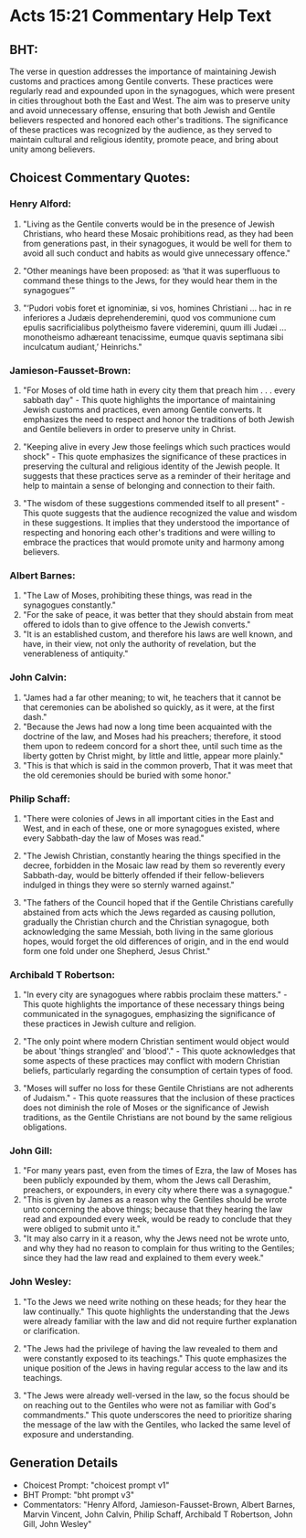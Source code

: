 # Acts 15:21 Commentary Help Text

## BHT:
The verse in question addresses the importance of maintaining Jewish customs and practices among Gentile converts. These practices were regularly read and expounded upon in the synagogues, which were present in cities throughout both the East and West. The aim was to preserve unity and avoid unnecessary offense, ensuring that both Jewish and Gentile believers respected and honored each other's traditions. The significance of these practices was recognized by the audience, as they served to maintain cultural and religious identity, promote peace, and bring about unity among believers.

## Choicest Commentary Quotes:
### Henry Alford:
1. "Living as the Gentile converts would be in the presence of Jewish Christians, who heard these Mosaic prohibitions read, as they had been from generations past, in their synagogues, it would be well for them to avoid all such conduct and habits as would give unnecessary offence."

2. "Other meanings have been proposed: as ‘that it was superfluous to command these things to the Jews, for they would hear them in the synagogues’"

3. "‘Pudori vobis foret et ignominiæ, si vos, homines Christiani … hac in re inferiores a Judæis deprehenderemini, quod vos communione cum epulis sacrificialibus polytheismo favere videremini, quum illi Judæi … monotheismo adhæreant tenacissime, eumque quavis septimana sibi inculcatum audiant,’ Heinrichs."

### Jamieson-Fausset-Brown:
1. "For Moses of old time hath in every city them that preach him . . . every sabbath day" - This quote highlights the importance of maintaining Jewish customs and practices, even among Gentile converts. It emphasizes the need to respect and honor the traditions of both Jewish and Gentile believers in order to preserve unity in Christ.

2. "Keeping alive in every Jew those feelings which such practices would shock" - This quote emphasizes the significance of these practices in preserving the cultural and religious identity of the Jewish people. It suggests that these practices serve as a reminder of their heritage and help to maintain a sense of belonging and connection to their faith.

3. "The wisdom of these suggestions commended itself to all present" - This quote suggests that the audience recognized the value and wisdom in these suggestions. It implies that they understood the importance of respecting and honoring each other's traditions and were willing to embrace the practices that would promote unity and harmony among believers.

### Albert Barnes:
1. "The Law of Moses, prohibiting these things, was read in the synagogues constantly."
2. "For the sake of peace, it was better that they should abstain from meat offered to idols than to give offence to the Jewish converts."
3. "It is an established custom, and therefore his laws are well known, and have, in their view, not only the authority of revelation, but the venerableness of antiquity."

### John Calvin:
1. "James had a far other meaning; to wit, he teachers that it cannot be that ceremonies can be abolished so quickly, as it were, at the first dash."
2. "Because the Jews had now a long time been acquainted with the doctrine of the law, and Moses had his preachers; therefore, it stood them upon to redeem concord for a short thee, until such time as the liberty gotten by Christ might, by little and little, appear more plainly."
3. "This is that which is said in the common proverb, That it was meet that the old ceremonies should be buried with some honor."

### Philip Schaff:
1. "There were colonies of Jews in all important cities in the East and West, and in each of these, one or more synagogues existed, where every Sabbath-day the law of Moses was read." 

2. "The Jewish Christian, constantly hearing the things specified in the decree, forbidden in the Mosaic law read by them so reverently every Sabbath-day, would be bitterly offended if their fellow-believers indulged in things they were so sternly warned against." 

3. "The fathers of the Council hoped that if the Gentile Christians carefully abstained from acts which the Jews regarded as causing pollution, gradually the Christian church and the Christian synagogue, both acknowledging the same Messiah, both living in the same glorious hopes, would forget the old differences of origin, and in the end would form one fold under one Shepherd, Jesus Christ."

### Archibald T Robertson:
1. "In every city are synagogues where rabbis proclaim these matters." - This quote highlights the importance of these necessary things being communicated in the synagogues, emphasizing the significance of these practices in Jewish culture and religion.

2. "The only point where modern Christian sentiment would object would be about 'things strangled' and 'blood'." - This quote acknowledges that some aspects of these practices may conflict with modern Christian beliefs, particularly regarding the consumption of certain types of food.

3. "Moses will suffer no loss for these Gentile Christians are not adherents of Judaism." - This quote reassures that the inclusion of these practices does not diminish the role of Moses or the significance of Jewish traditions, as the Gentile Christians are not bound by the same religious obligations.

### John Gill:
1. "For many years past, even from the times of Ezra, the law of Moses has been publicly expounded by them, whom the Jews call Derashim, preachers, or expounders, in every city where there was a synagogue."
2. "This is given by James as a reason why the Gentiles should be wrote unto concerning the above things; because that they hearing the law read and expounded every week, would be ready to conclude that they were obliged to submit unto it."
3. "It may also carry in it a reason, why the Jews need not be wrote unto, and why they had no reason to complain for thus writing to the Gentiles; since they had the law read and explained to them every week."

### John Wesley:
1. "To the Jews we need write nothing on these heads; for they hear the law continually." This quote highlights the understanding that the Jews were already familiar with the law and did not require further explanation or clarification.

2. "The Jews had the privilege of having the law revealed to them and were constantly exposed to its teachings." This quote emphasizes the unique position of the Jews in having regular access to the law and its teachings.

3. "The Jews were already well-versed in the law, so the focus should be on reaching out to the Gentiles who were not as familiar with God's commandments." This quote underscores the need to prioritize sharing the message of the law with the Gentiles, who lacked the same level of exposure and understanding.


## Generation Details
- Choicest Prompt: "choicest prompt v1"
- BHT Prompt: "bht prompt v3"
- Commentators: "Henry Alford, Jamieson-Fausset-Brown, Albert Barnes, Marvin Vincent, John Calvin, Philip Schaff, Archibald T Robertson, John Gill, John Wesley"
